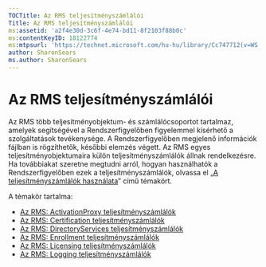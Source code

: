 ```yaml
---
TOCTitle: Az RMS teljesítményszámlálói
Title: Az RMS teljesítményszámlálói
ms:assetid: 'a2f4e30d-3c6f-4e74-bd11-8f2103f88b0c'
ms:contentKeyID: 18122774
ms:mtpsurl: 'https://technet.microsoft.com/hu-hu/library/Cc747712(v=WS.10)'
author: SharonSears
ms.author: SharonSears
---
```


Az RMS teljesítményszámlálói
============================

Az RMS több teljesítményobjektum- és számlálócsoportot tartalmaz, amelyek segítségével a Rendszerfigyelőben figyelemmel kísérhető a szolgáltatások tevékenysége. A Rendszerfigyelőben megjelenő információk fájlban is rögzíthetők, későbbi elemzés végett. Az RMS egyes teljesítményobjektumaira külön teljesítményszámlálók állnak rendelkezésre. Ha továbbiakat szeretne megtudni arról, hogyan használhatók a Rendszerfigyelőben ezek a teljesítményszámlálók, olvassa el „[A teljesítményszámlálók használata](https://technet.microsoft.com/096c3b17-c082-46c4-939c-4373af0c9dec)” című témakört.

A témakör tartalma:

-   [Az RMS: ActivationProxy teljesítményszámlálók](https://technet.microsoft.com/305ace2b-20b2-4772-aedd-07524a4e65bf)
-   [Az RMS: Certification teljesítményszámlálók](https://technet.microsoft.com/554f4af5-0566-4cee-9f51-0f2a3ceaf22d)
-   [Az RMS: DirectoryServices teljesítményszámlálók](https://technet.microsoft.com/37afea1d-f320-4040-96d8-57c0b45e6d46)
-   [Az RMS: Enrollment teljesítményszámlálók](https://technet.microsoft.com/f89b14db-b015-405f-b3ad-7b93ca638f2e)
-   [Az RMS: Licensing teljesítményszámlálók](https://technet.microsoft.com/4540a244-e52c-4f3e-9994-5129fc7c7ee6)
-   [Az RMS: Logging teljesítményszámlálók](https://technet.microsoft.com/f49ee2d4-5d9a-4d5b-a867-334d4008b605)
